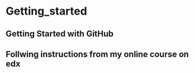 # Getting_started
## Getting Started with GitHub
## Follwing instructions from my online course on edx
